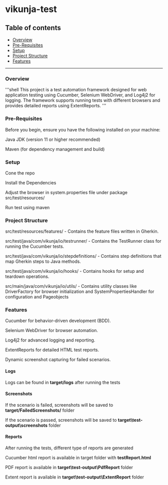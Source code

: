 # vikunja-test

## Table of contents

- [Overview](#overview)
- [Pre-Requisites](#pre-requisites)
- [Setup](#setup)
- [Project Structure](#project-structure)
- [Features](#features)
  
---

### Overview
'''shell
This project is a test automation framework designed for web application testing using Cucumber, Selenium WebDriver, and Log4j2 for logging. The framework supports running tests with different browsers and provides detailed reports using ExtentReports.
'''

### Pre-Requisites

Before you begin, ensure you have the following installed on your machine:

Java JDK (version 11 or higher recommended)

Maven (for dependency management and build)


### Setup

Cone the repo

Install the Dependencies

Adjust the browser in system.properties file under package src/test/resources/

Run test using maven


### Project Structure

src/test/resources/features/ - Contains the feature files written in Gherkin.

src/test/java/com/vikunja/io/testrunner/ - Contains the TestRunner class for running the Cucumber tests.

src/test/java/com/vikunja/io/stepdefinitions/ - Contains step definitions that map Gherkin steps to Java methods.

src/test/java/com/vikunja/io/hooks/ - Contains hooks for setup and teardown operations.

src/main/java/com/vikunja/io/utils/ - Contains utility classes like DriverFactory for browser initialization and SystemPropertiesHandler for configuration and Pageobjects


### Features

Cucumber for behavior-driven development (BDD).

Selenium WebDriver for browser automation.

Log4j2 for advanced logging and reporting.

ExtentReports for detailed HTML test reports.

Dynamic screenshot capturing for failed scenarios.


#### Logs

Logs can be found in **target/logs** after running the tests


#### Screenshots

If the scenario is failed, screenshots will be saved to **target/FailedScreenshots/** folder

If the scenario is passed, screenshots will be saved to **target\test-output\screenshots** folder


#### Reports

After running the tests, different type of reports are generated

Cucumber html report is available in target folder with **testReport.html**

PDF report is available in **target\test-output\PdfReport** folder

Extent report is available in **target\test-output\ExtentReport** folder

